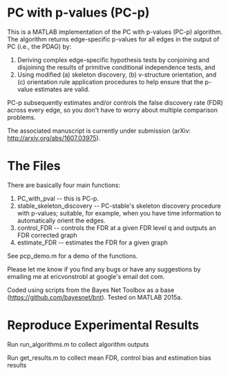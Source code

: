 # PC with p-values (PC-p)

This is a MATLAB implementation of the PC with p-values (PC-p) algorithm. The algorithm returns edge-specific p-values for all edges in the output of PC (i.e., the PDAG) by:

1. Deriving complex edge-specific hypothesis tests by conjoining and disjoining the results of primitive conditional independence tests, and
2. Using modified (a) skeleton discovery, (b) v-structure orientation, and (c) orientation rule application procedures to help ensure that the p-value estimates are valid.

PC-p subsequently estimates and/or controls the false discovery rate (FDR) across every edge, so you don't have to worry about multiple comparison problems.

The associated manuscript is currently under submission (arXiv: http://arxiv.org/abs/1607.03975).

# The Files
There are basically four main functions: 

1. PC_with_pval -- this is PC-p.
2. stable_skeleton_discovery -- PC-stable's skeleton discovery procedure with p-values; suitable, for example, when you have time information to automatically orient the edges.
3. control_FDR -- controls the FDR at a given FDR level q and outputs an FDR corrected graph
4. estimate_FDR -- estimates the FDR for a given graph

See pcp_demo.m for a demo of the functions.

Please let me know if you find any bugs or have any suggestions by emailing me at ericvonstrobl at google's email dot com.

Coded using scripts from the Bayes Net Toolbox as a base (https://github.com/bayesnet/bnt). Tested on MATLAB 2015a.

# Reproduce Experimental Results

Run run_algorithms.m to collect algorithm outputs

Run get_results.m to collect mean FDR, control bias and estimation bias results
